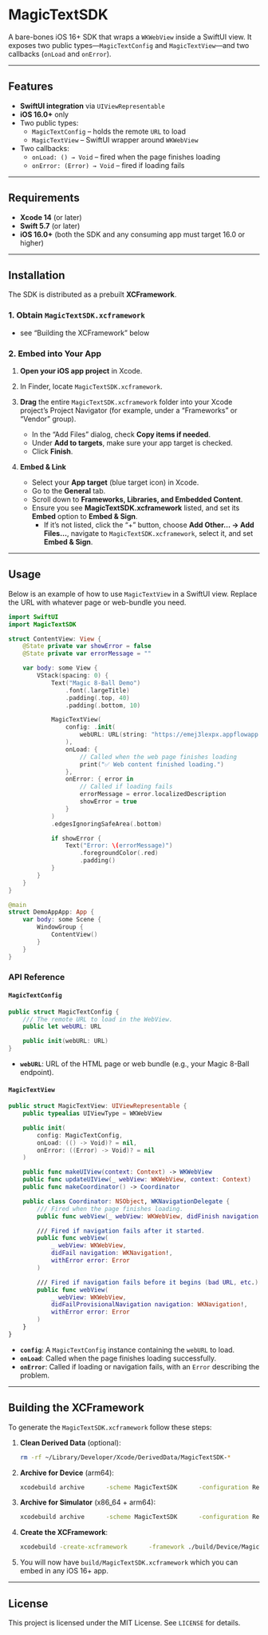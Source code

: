 # MagicTextSDK

A bare-bones iOS 16+ SDK that wraps a `WKWebView` inside a SwiftUI view. It exposes two public types—`MagicTextConfig` and `MagicTextView`—and two callbacks (`onLoad` and `onError`).

---

## Features

- **SwiftUI integration** via `UIViewRepresentable`
- **iOS 16.0+** only
- Two public types:
  - `MagicTextConfig` – holds the remote `URL` to load
  - `MagicTextView` – SwiftUI wrapper around `WKWebView`
- Two callbacks:
  - `onLoad: () → Void` – fired when the page finishes loading
  - `onError: (Error) → Void` – fired if loading fails

---

## Requirements

- **Xcode 14** (or later)
- **Swift 5.7** (or later)
- **iOS 16.0+** (both the SDK and any consuming app must target 16.0 or higher)

---

## Installation

The SDK is distributed as a prebuilt **XCFramework**.

### 1. Obtain `MagicTextSDK.xcframework`

- see “Building the XCFramework” below

### 2. Embed into Your App

1. **Open your iOS app project** in Xcode.
2. In Finder, locate `MagicTextSDK.xcframework`.
3. **Drag** the entire `MagicTextSDK.xcframework` folder into your Xcode project’s Project Navigator (for example, under a “Frameworks” or “Vendor” group).
   - In the “Add Files” dialog, check **Copy items if needed**.
   - Under **Add to targets**, make sure your app target is checked.
   - Click **Finish**.

4. **Embed & Link**
   - Select your **App target** (blue target icon) in Xcode.
   - Go to the **General** tab.
   - Scroll down to **Frameworks, Libraries, and Embedded Content**.
   - Ensure you see **MagicTextSDK.xcframework** listed, and set its **Embed** option to **Embed & Sign**.
     - If it’s not listed, click the “+” button, choose **Add Other… → Add Files…**, navigate to `MagicTextSDK.xcframework`, select it, and set **Embed & Sign**.

---

## Usage

Below is an example of how to use `MagicTextView` in a SwiftUI view. Replace the URL with whatever page or web-bundle you need.

```swift
import SwiftUI
import MagicTextSDK

struct ContentView: View {
    @State private var showError = false
    @State private var errorMessage = ""

    var body: some View {
        VStack(spacing: 0) {
            Text("Magic 8-Ball Demo")
                .font(.largeTitle)
                .padding(.top, 40)
                .padding(.bottom, 10)

            MagicTextView(
                config: .init(
                    webURL: URL(string: "https://emej3lexpx.appflowapp.com/chat")!
                ),
                onLoad: {
                    // Called when the web page finishes loading
                    print("✅ Web content finished loading.")
                },
                onError: { error in
                    // Called if loading fails
                    errorMessage = error.localizedDescription
                    showError = true
                }
            )
            .edgesIgnoringSafeArea(.bottom)

            if showError {
                Text("Error: \(errorMessage)")
                    .foregroundColor(.red)
                    .padding()
            }
        }
    }
}

@main
struct DemoAppApp: App {
    var body: some Scene {
        WindowGroup {
            ContentView()
        }
    }
}
```

### API Reference

#### `MagicTextConfig`

```swift
public struct MagicTextConfig {
    /// The remote URL to load in the WebView.
    public let webURL: URL

    public init(webURL: URL)
}
```

- **`webURL`**: URL of the HTML page or web bundle (e.g., your Magic 8-Ball endpoint).

#### `MagicTextView`

```swift
public struct MagicTextView: UIViewRepresentable {
    public typealias UIViewType = WKWebView

    public init(
        config: MagicTextConfig,
        onLoad: (() -> Void)? = nil,
        onError: ((Error) -> Void)? = nil
    )

    public func makeUIView(context: Context) -> WKWebView
    public func updateUIView(_ webView: WKWebView, context: Context)
    public func makeCoordinator() -> Coordinator

    public class Coordinator: NSObject, WKNavigationDelegate {
        /// Fired when the page finishes loading.
        public func webView(_ webView: WKWebView, didFinish navigation: WKNavigation!)

        /// Fired if navigation fails after it started.
        public func webView(
            _ webView: WKWebView,
            didFail navigation: WKNavigation!,
            withError error: Error
        )

        /// Fired if navigation fails before it begins (bad URL, etc.).
        public func webView(
            _ webView: WKWebView,
            didFailProvisionalNavigation navigation: WKNavigation!,
            withError error: Error
        )
    }
}
```

- **`config`**: A `MagicTextConfig` instance containing the `webURL` to load.
- **`onLoad`**: Called when the page finishes loading successfully.
- **`onError`**: Called if loading or navigation fails, with an `Error` describing the problem.

---

## Building the XCFramework

To generate the `MagicTextSDK.xcframework` follow these steps:

1. **Clean Derived Data** (optional):
   ```bash
   rm -rf ~/Library/Developer/Xcode/DerivedData/MagicTextSDK-*
   ```
2. **Archive for Device** (arm64):
   ```bash
   xcodebuild archive      -scheme MagicTextSDK      -configuration Release      -destination "generic/platform=iOS"      -archivePath "./build/Device/MagicTextSDK.xcarchive"      SKIP_INSTALL=NO      BUILD_LIBRARY_FOR_DISTRIBUTION=YES
   ```
3. **Archive for Simulator** (x86_64 + arm64):
   ```bash
   xcodebuild archive      -scheme MagicTextSDK      -configuration Release      -destination "generic/platform=iOS Simulator"      -archivePath "./build/Simulator/MagicTextSDK.xcarchive"      SKIP_INSTALL=NO      BUILD_LIBRARY_FOR_DISTRIBUTION=YES
   ```
4. **Create the XCFramework**:
   ```bash
   xcodebuild -create-xcframework      -framework ./build/Device/MagicTextSDK.xcarchive/Products/Library/Frameworks/MagicTextSDK.framework      -framework ./build/Simulator/MagicTextSDK.xcarchive/Products/Library/Frameworks/MagicTextSDK.framework      -output ./build/MagicTextSDK.xcframework
   ```
5. You will now have `build/MagicTextSDK.xcframework` which you can embed in any iOS 16+ app.

---

## License

This project is licensed under the MIT License. See `LICENSE` for details.

